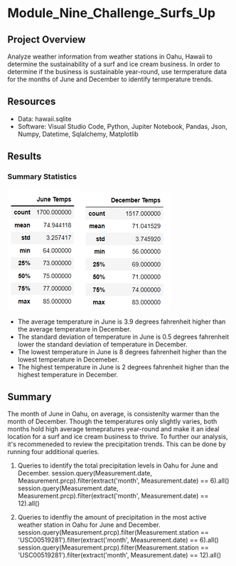 # Module_Nine_Challenge_Surfs_Up

## Project Overview
Analyze weather information from weather stations in Oahu, Hawaii to determine the sustainability of a surf and ice cream business. In order to determine if the business is sustainable year-round, use termperature data for the months of June and December to identify termperature trends.

## Resources
 - Data: hawaii.sqlite
 - Software: Visual Studio Code, Python, Jupiter Notebook, Pandas, Json, Numpy, Datetime, Sqlalchemy, Matplotlib

## Results
### Summary Statistics
![June_Summary_Statistics](https://github.com/LLeyva-bot/Surfs_Up/blob/main/June_Summary_Statistics.PNG)![December_Summary_Statistics](https://github.com/LLeyva-bot/Surfs_Up/blob/main/December_Summary_Statistics.PNG)
 - The average temperature in June is 3.9 degrees fahrenheit higher than the average temperature in December.
 - The standard deviation of temperature in June is 0.5 degrees fahrenheit lower the standard deviation of temperature in December.
 - The lowest temperature in June is 8 degrees fahrenheit higher than the lowest temperature in Decemeber.
 - The highest temperature in June is 2 degrees fahrenheit higher than the highest temperature in December.

## Summary
The month of June in Oahu, on average, is consistenlty warmer than the month of December.  Though the temperatures only slightly varies, both months hold high average temepratures year-round and make it an ideal location for a surf and ice cream business to thrive. To further our analysis, it's recommeneded to review the precipitation trends. This can be done by running four additional queries. 

 1. Queries to identify the total precipitation levels in Oahu for June and December.
session.query(Measurement.date, Measurement.prcp).filter(extract('month', Measurement.date) == 6).all()
session.query(Measurement.date, Measurement.prcp).filter(extract('month', Measurement.date) == 12).all()

 2. Queries to identfiy the amount of precipitation in the most active weather station in Oahu for June and December.
session.query(Measurement.prcp).filter(Measurement.station == 'USC00519281').filter(extract('month', Measurement.date) == 6).all()
session.query(Measurement.prcp).filter(Measurement.station == 'USC00519281').filter(extract('month', Measurement.date) == 12).all()